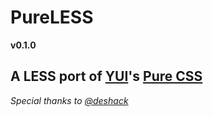 # PureLESS
**v0.1.0**

## A LESS port of [YUI](https://github.com/yui)'s [Pure CSS](http://purecss.io/)
*Special thanks to [@deshack](https://github.com/deshack/pure-less/)*